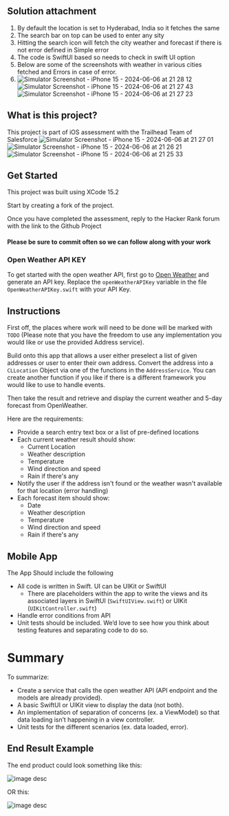## Solution attachment
1. By default the location is set to Hyderabad, India so it fetches the same
2. The search bar on top can be used to enter any sity
3. Hitting the search icon will fetch the city weather and forecast if there is not error defined in Simple error
4. The code is SwiftUI based so needs to check in swift UI option
5. Below are some of the screenshots with weather in various cities fetched and Errors in case of error.
6. ![Simulator Screenshot - iPhone 15 - 2024-06-06 at 21 28 12](https://github.com/Sajjad-dreamer/iOS_Assessment/assets/85299146/0ce40233-e209-4718-abc5-8199e835e60d)
![Simulator Screenshot - iPhone 15 - 2024-06-06 at 21 27 43](https://github.com/Sajjad-dreamer/iOS_Assessment/assets/85299146/3c6dd7e8-323f-4b59-b0af-4dc06cafd040)
![Simulator Screenshot - iPhone 15 - 2024-06-06 at 21 27 23](https://github.com/Sajjad-dreamer/iOS_Assessment/assets/85299146/b55c7e2e-a5d2-400d-912d-afec6dd4b3fc)


## What is this project?
This project is part of iOS assessment with the Trailhead Team of Salesforce
![Simulator Screenshot - iPhone 15 - 2024-06-06 at 21 27 01](https://github.com/Sajjad-dreamer/iOS_Assessment/assets/85299146/58c5af08-4f82-45d4-9917-98f1fcbea2dc)
![Simulator Screenshot - iPhone 15 - 2024-06-06 at 21 26 21](https://github.com/Sajjad-dreamer/iOS_Assessment/assets/85299146/617e3ee2-0796-43d1-8292-402ffb45f12f)
![Simulator Screenshot - iPhone 15 - 2024-06-06 at 21 25 33](https://github.com/Sajjad-dreamer/iOS_Assessment/assets/85299146/a7068864-04f3-43c3-b18e-f9c6a8b2caf4)

## Get Started
This project was built using XCode 15.2

Start by creating a fork of the project.

Once you have completed the assessment, reply to the Hacker Rank forum with the link to the Github Project

#### Please be sure to commit often so we can follow along with your work

### Open Weather API KEY
To get started with the open weather API, first go to [Open Weather](https://home.openweathermap.org/api_keys) and generate an API key. Replace the `openWeatherAPIKey` variable in the file `OpenWeatherAPIKey.swift` with your API Key.

## Instructions
First off, the places where work will need to be done will be marked with `TODO` (Please note that you have the freedom to use any implementation you would like or use the provided Address service).

Build onto this app that allows a user either preselect a list of given addresses or user to enter their own address. Convert the address into a `CLLocation` Object via one of the functions in the `AddressService`. You can create another function if you like if there is a different framework you would like to use to handle events.

Then take the result and retrieve and display the current weather and 5-day forecast from OpenWeather.

Here are the requirements:

* Provide a search entry text box or a list of pre-defined locations
* Each current weather result should show:
    * Current Location
    * Weather description
    * Temperature
    * Wind direction and speed
    * Rain if there's any
* Notify the user if the address isn't found or the weather wasn't available for that location (error handling)
* Each forecast item should show:
    * Date
    * Weather description
    * Temperature
    * Wind direction and speed
    * Rain if there's any

## Mobile App

The App Should include the following

* All code is written in Swift. UI can be UIKit or SwiftUI
    * There are placeholders within the app to write the views and its associated layers in SwiftUI (`SwiftUIView.swift`) or UIKit (`UIKitController.swift`)
* Handle error conditions from API
* Unit tests should be included. We’d love to see how you think about testing features and separating code to do so.

# Summary
To summarize:
* Create a service that calls the open weather API (API endpoint and the models are already provided).
* A basic SwiftUI or UIKit view to display the data (not both).
* An implementation of separation of concerns (ex. a ViewModel) so that data loading isn’t happening in a view controller.
* Unit tests for the different scenarios (ex. data loaded, error).

## End Result Example
The end product could look something like this:

![image desc](./Screenshots/Screenshot%202024-05-22%20at%208.35.04 PM.png)

OR this:

![image desc](./Screenshots/Screenshot%202024-05-22%20at%208.35.09 PM.png)
